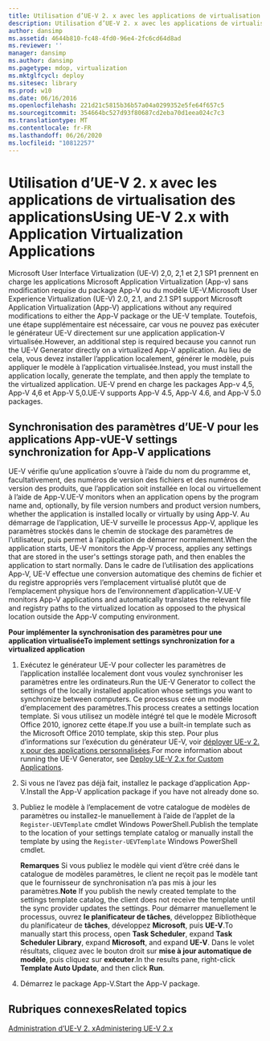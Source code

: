```yaml
---
title: Utilisation d’UE-V 2. x avec les applications de virtualisation des applications
description: Utilisation d’UE-V 2. x avec les applications de virtualisation des applications
author: dansimp
ms.assetid: 4644b810-fc48-4fd0-96e4-2fc6cd64d8ad
ms.reviewer: ''
manager: dansimp
ms.author: dansimp
ms.pagetype: mdop, virtualization
ms.mktglfcycl: deploy
ms.sitesec: library
ms.prod: w10
ms.date: 06/16/2016
ms.openlocfilehash: 221d21c5815b36b57a04a0299352e5fe64f657c5
ms.sourcegitcommit: 354664bc527d93f80687cd2eba70d1eea024c7c3
ms.translationtype: MT
ms.contentlocale: fr-FR
ms.lasthandoff: 06/26/2020
ms.locfileid: "10812257"
---
```

# <span data-ttu-id="907e9-103">Utilisation d’UE-V 2. x avec les applications de virtualisation des applications</span><span class="sxs-lookup"><span data-stu-id="907e9-103">Using UE-V 2.x with Application Virtualization Applications</span></span>


<span data-ttu-id="907e9-104">Microsoft User Interface Virtualization (UE-V) 2,0, 2,1 et 2,1 SP1 prennent en charge les applications Microsoft Application Virtualization (App-v) sans modification requise du package App-V ou du modèle UE-V.</span><span class="sxs-lookup"><span data-stu-id="907e9-104">Microsoft User Experience Virtualization (UE-V) 2.0, 2.1, and 2.1 SP1 support Microsoft Application Virtualization (App-V) applications without any required modifications to either the App-V package or the UE-V template.</span></span> <span data-ttu-id="907e9-105">Toutefois, une étape supplémentaire est nécessaire, car vous ne pouvez pas exécuter le générateur UE-V directement sur une application application-V virtualisée.</span><span class="sxs-lookup"><span data-stu-id="907e9-105">However, an additional step is required because you cannot run the UE-V Generator directly on a virtualized App-V application.</span></span> <span data-ttu-id="907e9-106">Au lieu de cela, vous devez installer l’application localement, générer le modèle, puis appliquer le modèle à l’application virtualisée.</span><span class="sxs-lookup"><span data-stu-id="907e9-106">Instead, you must install the application locally, generate the template, and then apply the template to the virtualized application.</span></span> <span data-ttu-id="907e9-107">UE-V prend en charge les packages App-v 4,5, App-V 4,6 et App-V 5,0.</span><span class="sxs-lookup"><span data-stu-id="907e9-107">UE-V supports App-V 4.5, App-V 4.6, and App-V 5.0 packages.</span></span>

## <span data-ttu-id="907e9-108">Synchronisation des paramètres d’UE-V pour les applications App-v</span><span class="sxs-lookup"><span data-stu-id="907e9-108">UE-V settings synchronization for App-V applications</span></span>


<span data-ttu-id="907e9-109">UE-V vérifie qu’une application s’ouvre à l’aide du nom du programme et, facultativement, des numéros de version des fichiers et des numéros de version des produits, que l’application soit installée en local ou virtuellement à l’aide de App-V.</span><span class="sxs-lookup"><span data-stu-id="907e9-109">UE-V monitors when an application opens by the program name and, optionally, by file version numbers and product version numbers, whether the application is installed locally or virtually by using App-V.</span></span> <span data-ttu-id="907e9-110">Au démarrage de l’application, UE-V surveille le processus App-V, applique les paramètres stockés dans le chemin de stockage des paramètres de l’utilisateur, puis permet à l’application de démarrer normalement.</span><span class="sxs-lookup"><span data-stu-id="907e9-110">When the application starts, UE-V monitors the App-V process, applies any settings that are stored in the user's settings storage path, and then enables the application to start normally.</span></span> <span data-ttu-id="907e9-111">Dans le cadre de l’utilisation des applications App-V, UE-V effectue une conversion automatique des chemins de fichier et du registre appropriés vers l’emplacement virtualisé plutôt que de l’emplacement physique hors de l’environnement d’application-V.</span><span class="sxs-lookup"><span data-stu-id="907e9-111">UE-V monitors App-V applications and automatically translates the relevant file and registry paths to the virtualized location as opposed to the physical location outside the App-V computing environment.</span></span>

 **<span data-ttu-id="907e9-112">Pour implémenter la synchronisation des paramètres pour une application virtualisée</span><span class="sxs-lookup"><span data-stu-id="907e9-112">To implement settings synchronization for a virtualized application</span></span>**

1.  <span data-ttu-id="907e9-113">Exécutez le générateur UE-V pour collecter les paramètres de l’application installée localement dont vous voulez synchroniser les paramètres entre les ordinateurs.</span><span class="sxs-lookup"><span data-stu-id="907e9-113">Run the UE-V Generator to collect the settings of the locally installed application whose settings you want to synchronize between computers.</span></span> <span data-ttu-id="907e9-114">Ce processus crée un modèle d’emplacement des paramètres.</span><span class="sxs-lookup"><span data-stu-id="907e9-114">This process creates a settings location template.</span></span> <span data-ttu-id="907e9-115">Si vous utilisez un modèle intégré tel que le modèle Microsoft Office 2010, ignorez cette étape.</span><span class="sxs-lookup"><span data-stu-id="907e9-115">If you use a built-in template such as the Microsoft Office 2010 template, skip this step.</span></span> <span data-ttu-id="907e9-116">Pour plus d’informations sur l’exécution du générateur UE-V, voir [déployer UE-v 2. x pour des applications personnalisées](deploy-ue-v-2x-for-custom-applications-new-uevv2.md#createcustomtemplates).</span><span class="sxs-lookup"><span data-stu-id="907e9-116">For more information about running the UE-V Generator, see [Deploy UE-V 2.x for Custom Applications](deploy-ue-v-2x-for-custom-applications-new-uevv2.md#createcustomtemplates).</span></span>

2.  <span data-ttu-id="907e9-117">Si vous ne l’avez pas déjà fait, installez le package d’application App-V.</span><span class="sxs-lookup"><span data-stu-id="907e9-117">Install the App-V application package if you have not already done so.</span></span>

3.  <span data-ttu-id="907e9-118">Publiez le modèle à l’emplacement de votre catalogue de modèles de paramètres ou installez-le manuellement à l’aide de l’applet de la `Register-UEVTemplate` cmdlet Windows PowerShell.</span><span class="sxs-lookup"><span data-stu-id="907e9-118">Publish the template to the location of your settings template catalog or manually install the template by using the `Register-UEVTemplate` Windows PowerShell cmdlet.</span></span>

    <span data-ttu-id="907e9-119">**Remarques**  Si vous publiez le modèle qui vient d’être créé dans le catalogue de modèles paramètres, le client ne reçoit pas le modèle tant que le fournisseur de synchronisation n’a pas mis à jour les paramètres.</span><span class="sxs-lookup"><span data-stu-id="907e9-119">**Note** If you publish the newly created template to the settings template catalog, the client does not receive the template until the sync provider updates the settings.</span></span> <span data-ttu-id="907e9-120">Pour démarrer manuellement le processus, ouvrez **le planificateur de tâches**, développez Bibliothèque du planificateur de **tâches**, développez **Microsoft**, puis **UE-V**.</span><span class="sxs-lookup"><span data-stu-id="907e9-120">To manually start this process, open **Task Scheduler**, expand **Task Scheduler Library**, expand **Microsoft**, and expand **UE-V**.</span></span> <span data-ttu-id="907e9-121">Dans le volet résultats, cliquez avec le bouton droit sur **mise à jour automatique de modèle**, puis cliquez sur **exécuter**.</span><span class="sxs-lookup"><span data-stu-id="907e9-121">In the results pane, right-click **Template Auto Update**, and then click **Run**.</span></span>

     

4.  <span data-ttu-id="907e9-122">Démarrez le package App-V.</span><span class="sxs-lookup"><span data-stu-id="907e9-122">Start the App-V package.</span></span>






## <span data-ttu-id="907e9-123">Rubriques connexes</span><span class="sxs-lookup"><span data-stu-id="907e9-123">Related topics</span></span>


[<span data-ttu-id="907e9-124">Administration d’UE-V 2. x</span><span class="sxs-lookup"><span data-stu-id="907e9-124">Administering UE-V 2.x</span></span>](administering-ue-v-2x-new-uevv2.md)

 

 





